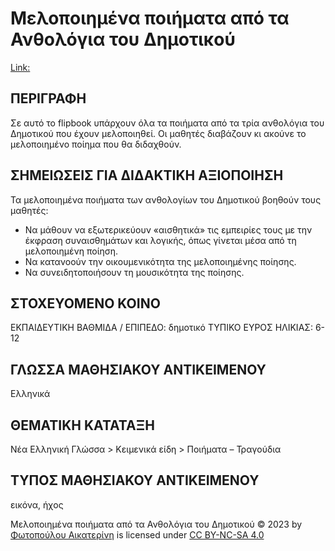 # Μελοποιημένα ποιήματα από τα Ανθολόγια του Δημοτικού
[Link:](https://fotoaik.eu/flipbooks2023/anthologia/)

## ΠΕΡΙΓΡΑΦΗ
Σε αυτό το flipbook υπάρχουν όλα τα ποιήματα από τα τρία ανθολόγια του Δημοτικού που έχουν μελοποιηθεί. Οι μαθητές διαβάζουν κι ακούνε το μελοποιημένο ποίημα που θα διδαχθούν.

## ΣΗΜΕΙΩΣΕΙΣ ΓΙΑ ΔΙΔΑΚΤΙΚΗ ΑΞΙΟΠΟΙΗΣΗ
Τα μελοποιημένα ποιήματα των ανθολογίων του Δημοτικού βοηθούν τους μαθητές: 
- Να µάθουν να εξωτερικεύουν «αισθητικά» τις εµπειρίες τους µε την έκφραση συναισθηµάτων και λογικής, όπως γίνεται µέσα από τη µελοποιηµένη ποίηση.
- Να κατανοούν την οικουµενικότητα της µελοποιηµένης ποίησης.
- Να συνειδητοποιήσουν τη µουσικότητα της ποίησης.

## ΣΤΟΧΕΥΟΜΕΝΟ ΚΟΙΝΟ
ΕΚΠΑΙΔΕΥΤΙΚΗ ΒΑΘΜΙΔΑ / ΕΠΙΠΕΔΟ: δημοτικό
ΤΥΠΙΚΟ ΕΥΡΟΣ ΗΛΙΚΙΑΣ: 6-12

## ΓΛΩΣΣΑ ΜΑΘΗΣΙΑΚΟΥ ΑΝΤΙΚΕΙΜΕΝΟΥ
Ελληνικά

## ΘΕΜΑΤΙΚΗ ΚΑΤΑΤΑΞΗ
Νέα Ελληνική Γλώσσα > Κειμενικά είδη > Ποιήματα – Τραγούδια

## ΤΥΠΟΣ ΜΑΘΗΣΙΑΚΟΥ ΑΝΤΙΚΕΙΜΕΝΟΥ
εικόνα, ήχος

Μελοποιημένα ποιήματα από τα Ανθολόγια του Δημοτικού © 2023 by [Φωτοπούλου Αικατερίνη](https://fotoaik.eu/) is licensed under [CC BY-NC-SA 4.0](https://creativecommons.org/licenses/by-nc-sa/4.0)


